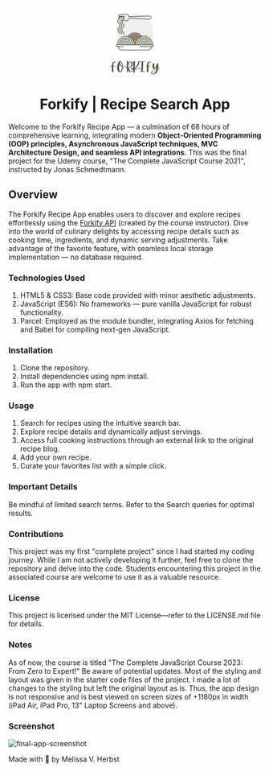 <div align=center>
<img src="src/img/forkify_logo__trans.png" width=20% />
</div>

<div align=center>
<img src="src/img/forkify_logo_name__trans.png" width=20% />
</div>

<div align=center>
  
# Forkify | Recipe Search App

</div>

Welcome to the Forkify Recipe App — a culmination of 68 hours of comprehensive learning, integrating modern **Object-Oriented Programming (OOP) principles, Asynchronous JavaScript techniques, MVC Architecture Design, and seamless API integrations**. This was the final project for the Udemy course, "The Complete JavaScript Course 2021", instructed by Jonas Schmedtmann.

## Overview

The Forkify Recipe App enables users to discover and explore recipes effortlessly using the [Forkify API](https://forkify-api.herokuapp.com/v2) (created by the course instructor). Dive into the world of culinary delights by accessing recipe details such as cooking time, ingredients, and dynamic serving adjustments. Take advantage of the favorite feature, with seamless local storage implementation — no database required.

### Technologies Used

1. HTML5 & CSS3: Base code provided with minor aesthetic adjustments.
2. JavaScript (ES6): No frameworks — pure vanilla JavaScript for robust functionality.
3. Parcel: Employed as the module bundler, integrating Axios for fetching and Babel for compiling next-gen JavaScript.

### Installation

1. Clone the repository.
2. Install dependencies using npm install.
3. Run the app with npm start.

### Usage

1. Search for recipes using the intuitive search bar.
2. Explore recipe details and dynamically adjust servings.
3. Access full cooking instructions through an external link to the original recipe blog.
4. Add your own recipe.
5. Curate your favorites list with a simple click.

### Important Details

Be mindful of limited search terms. Refer to the Search queries for optimal results.

### Contributions

This project was my first "complete project" since I had started my coding journey. While I am not actively developing it further, feel free to clone the repository and delve into the code. Students encountering this project in the associated course are welcome to use it as a valuable resource.

### License

This project is licensed under the MIT License—refer to the LICENSE.md file for details.

### Notes

As of now, the course is titled "The Complete JavaScript Course 2023: From Zero to Expert!" Be aware of potential updates.
Most of the styling and layout was given in the starter code files of the project. I made a lot of changes to the styling but left the original layout as is. Thus, the app design is not responsive and is best viewed on screen sizes of +1180px in width (iPad Air, iPad Pro, 13" Laptop Screens and above).

### Screenshot  

![final-app-screenshot](https://github.com/melissaveraherbst/forkify_recipe-search-app/assets/84316275/261de451-118d-4023-8ae6-c84be2c3c0d9)

Made with 🧡 by Melissa V. Herbst
